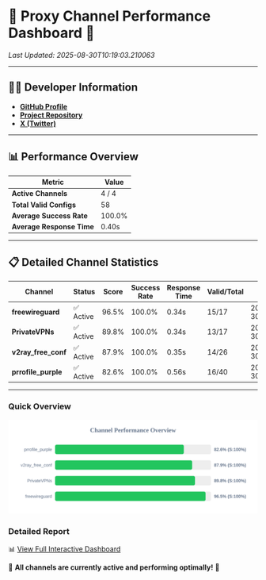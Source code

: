# 🌟 Proxy Channel Performance Dashboard 🌟

_Last Updated: 2025-08-30T10:19:03.210063_

---

## 👩‍💻 Developer Information

- **[GitHub Profile](https://github.com/4n0nymou3)**  
- **[Project Repository](https://github.com/4n0nymou3/multi-proxy-config-fetcher)**  
- **[X (Twitter)](https://x.com/4n0nymou3)**  

---

## 📊 Performance Overview

| Metric                | Value       |
|-----------------------|-------------|
| **Active Channels**   | 4 / 4       |
| **Total Valid Configs** | 58          |
| **Average Success Rate** | 100.0%      |
| **Average Response Time** | 0.40s       |

---

## 📋 Detailed Channel Statistics

| Channel          | Status     | Score  | Success Rate | Response Time | Valid/Total | Last Success               |
|------------------|------------|--------|--------------|---------------|-------------|----------------------------|
| **freewireguard**  | ✅ Active  | 96.5%  | 100.0% | 0.34s         | 15/17       | 2025-08-30T10:19:03.208359 |
| **PrivateVPNs**  | ✅ Active  | 89.8%  | 100.0% | 0.34s         | 13/17       | 2025-08-30T10:19:02.841413 |
| **v2ray_free_conf**  | ✅ Active  | 87.9%  | 100.0% | 0.35s         | 14/26       | 2025-08-30T10:19:02.460227 |
| **prrofile_purple**  | ✅ Active  | 82.6%  | 100.0% | 0.56s         | 16/40       | 2025-08-30T10:19:02.043943 |

---

### Quick Overview
<div align="center">
  <a href="https://raw.githubusercontent.com/nullluser/NullRepo/refs/heads/main/assets/channel_stats_chart.svg">
    <img src="https://raw.githubusercontent.com/nullluser/NullRepo/refs/heads/main/assets/channel_stats_chart.svg" alt="Source Performance Statistics" width="800">
  </a>
</div>

### Detailed Report
📊 [View Full Interactive Dashboard](https://htmlpreview.github.io/?https://github.com/nullluser/NullRepo/blob/main/assets/performance_report.html)

🎉 **All channels are currently active and performing optimally!** 🎉
